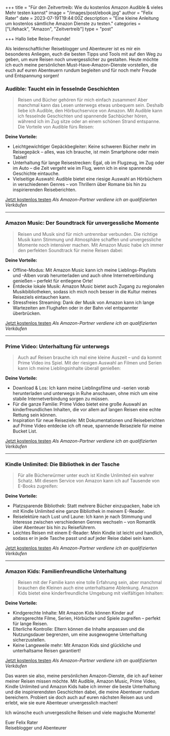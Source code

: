 +++
title = "Für den Zeitvertreib: Wie du kostenlos Amazon Audible & vieles Mehr testen kannst"
image = "/images/post/ebook.jpg"
author = "Felix Rater"
date = 2023-07-19T19:44:00Z
description = "Eine kleine Anleitung um kostenlos sämtliche Amazon Dienste zu testen."
categories = ["Lifehack", "Amazon", "Zeitvertreib"]
type = "post"

+++
Hallo liebe Reise-Freunde!

Als leidenschaftlicher Reiseblogger und Abenteurer ist es mir ein besonderes Anliegen, euch die besten Tipps und Tools mit auf den Weg zu geben, um eure Reisen noch unvergesslicher zu gestalten. Heute möchte ich euch meine persönlichen Must-Have-Amazon-Dienste vorstellen, die euch auf euren Abenteuern rundum begleiten und für noch mehr Freude und Entspannung sorgen!

### Audible: Taucht ein in fesselnde Geschichten

> Reisen und Bücher gehören für mich einfach zusammen! Aber manchmal kann das Lesen unterwegs etwas unbequem sein. Deshalb liebe ich Audible, den Hörbuchservice von Amazon. Mit Audible kann ich fesselnde Geschichten und spannende Sachbücher hören, während ich im Zug sitze oder an einem schönen Strand entspanne. Die Vorteile von Audible fürs Reisen:

**Deine Vorteile:**
- Leichtgewichtiger Gepäckbegleiter: Keine schweren Bücher mehr im Reisegepäck – alles, was ich brauche, ist mein Smartphone oder mein Tablet!
- Unterhaltung für lange Reisestrecken: Egal, ob im Flugzeug, im Zug oder im Auto – die Zeit vergeht wie im Flug, wenn ich in eine spannende Geschichte eintauche.
- Vielseitige Auswahl: Audible bietet eine riesige Auswahl an Hörbüchern in verschiedenen Genres – von Thrillern über Romane bis hin zu inspirierenden Reiseberichten.

[Jetzt kostenlos testen](https://www.amazon.de/dp/B00NTQ6K7E?tag=maltef06-21&linkCode=ur1)
*Als Amazon-Partner verdiene ich an qualifizierten Verkäufen*

--- 

### Amazon Music: Der Soundtrack für unvergessliche Momente

> Reisen und Musik sind für mich untrennbar verbunden. Die richtige Musik kann Stimmung und Atmosphäre schaffen und unvergessliche Momente noch intensiver machen. Mit Amazon Music habe ich immer den perfekten Soundtrack für meine Reisen dabei:


**Deine Vorteile:**
- Offline-Modus: Mit Amazon Music kann ich meine Lieblings-Playlists und -Alben vorab herunterladen und auch ohne Internetverbindung genießen – perfekt für entlegene Orte!
- Entdecke lokale Musik: Amazon Music bietet auch Zugang zu regionalen Musikbibliotheken, sodass ich mich noch besser in die Kultur meines Reiseziels eintauchen kann.
- Stressfreies Streaming: Dank der Musik von Amazon kann ich lange Wartezeiten am Flughafen oder in der Bahn viel entspannter überbrücken.

[Jetzt kostenlos testen](https://www.amazon.de/music/unlimited?tag=maltef06-21)
*Als Amazon-Partner verdiene ich an qualifizierten Verkäufen*

---

### Prime Video: Unterhaltung für unterwegs

> Auch auf Reisen brauche ich mal eine kleine Auszeit – und da kommt Prime Video ins Spiel. Mit der riesigen Auswahl an Filmen und Serien kann ich meine Lieblingsinhalte überall genießen:

**Deine Vorteile:**
- Download & Los: Ich kann meine Lieblingsfilme und -serien vorab herunterladen und unterwegs in Ruhe anschauen, ohne mich um eine stabile Internetverbindung sorgen zu müssen.
- Für die ganze Familie: Prime Video bietet eine große Auswahl an kinderfreundlichen Inhalten, die vor allem auf langen Reisen eine echte Rettung sein können.
- Inspiration für neue Reiseziele: Mit Dokumentationen und Reiseberichten auf Prime Video entdecke ich oft neue, spannende Reiseziele für meine Bucket List.

[Jetzt kostenlos testen](https://www.amazon.de/gp/video/primesignup?tag=maltef06-21&linkCode=ur1)
*Als Amazon-Partner verdiene ich an qualifizierten Verkäufen*

---

### Kindle Unlimited: Die Bibliothek in der Tasche

> Für alle Bücherwürmer unter euch ist Kindle Unlimited ein wahrer Schatz. Mit diesem Service von Amazon kann ich auf Tausende von E-Books zugreifen:

**Deine Vorteile:**
- Platzsparende Bibliothek: Statt mehrere Bücher einzupacken, habe ich mit Kindle Unlimited eine ganze Bibliothek in meinem E-Reader.
- Reiselektüre nach Lust und Laune: Ich kann je nach Stimmung und Interesse zwischen verschiedenen Genres wechseln – von Romantik über Abenteuer bis hin zu Reiseführern.
- Leichtes Reisen mit einem E-Reader: Mein Kindle ist leicht und handlich, sodass er in jede Tasche passt und auf jeder Reise dabei sein kann.

[Jetzt kostenlos testen](https://www.amazon.de/kindle-dbs/hz/signup?&tag=maltef06-21)
*Als Amazon-Partner verdiene ich an qualifizierten Verkäufen*

---

### Amazon Kids: Familienfreundliche Unterhaltung

> Reisen mit der Familie kann eine tolle Erfahrung sein, aber manchmal brauchen die Kleinen auch eine unterhaltsame Ablenkung. Amazon Kids bietet eine kinderfreundliche Umgebung mit vielfältigen Inhalten:

**Deine Vorteile:**
- Kindgerechte Inhalte: Mit Amazon Kids können Kinder auf altersgerechte Filme, Serien, Hörbücher und Spiele zugreifen – perfekt für lange Reisen.
- Elterliche Kontrolle: Eltern können die Inhalte anpassen und die Nutzungsdauer begrenzen, um eine ausgewogene Unterhaltung sicherzustellen.
- Keine Langeweile mehr: Mit Amazon Kids sind glückliche und unterhaltsame Reisen garantiert!

[Jetzt kostenlos testen](https://www.amazon.de/freetimetesten?tag=maltef06-21)
*Als Amazon-Partner verdiene ich an qualifizierten Verkäufen*

Das waren sie also, meine persönlichen Amazon-Dienste, die ich auf keiner meiner Reisen missen möchte. Mit Audible, Amazon Music, Prime Video, Kindle Unlimited und Amazon Kids habe ich immer die beste Unterhaltung und die inspirierendsten Geschichten dabei, die meine Abenteuer rundum bereichern. Probiert sie doch auch auf euren nächsten Reisen aus und erlebt, wie sie eure Abenteuer unvergesslich machen!

Ich wünsche euch unvergessliche Reisen und viele magische Momente!

Euer Felix Rater<br>
Reiseblogger und Abenteurer